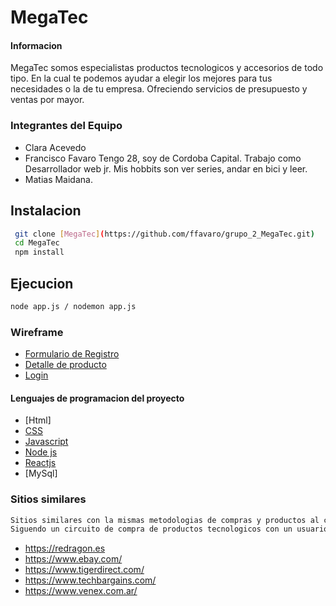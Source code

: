 # MegaTec

#### Informacion
MegaTec somos especialistas productos tecnologicos y accesorios de todo tipo. En la cual te podemos ayudar a elegir los mejores para tus necesidades o la de tu empresa. Ofreciendo servicios de presupuesto y ventas por mayor.

### Integrantes del Equipo
- Clara Acevedo
- Francisco Favaro
	Tengo 28, soy de Cordoba Capital. Trabajo como Desarrollador web jr. Mis hobbits son ver series, andar en bici y leer.
- Matias Maidana.

## Instalacion
```sh
 git clone [MegaTec](https://github.com/ffavaro/grupo_2_MegaTec.git)
 cd MegaTec
 npm install
```

## Ejecucion 
 ```sh
 node app.js / nodemon app.js
```

### Wireframe
- [Formulario de Registro](https://wireframe.cc/SvIXBE)
- [Detalle de producto](https://wireframe.cc/pro/pp/313a331a0547985)
- [Login](https://wireframe.cc/IO4miQ)

#### Lenguajes de programacion del proyecto
- [Html]
- [CSS](https://developer.mozilla.org/es/docs/Web/CSS)
- [Javascript](https://developer.mozilla.org/es/docs/Web/JavaScript)
- [Node js](https://nodejs.org/en/)
- [Reactjs](https://es.reactjs.org/) 
- [MySql]

### Sitios similares
 ```sh
 Sitios similares con la mismas metodologias de compras y productos al cual apuntoa Megatec. 
 Siguendo un circuito de compra de productos tecnologicos con un usuario, con carrito de ventas y el proceso de compra.
```
- https://redragon.es
- https://www.ebay.com/
- https://www.tigerdirect.com/
- https://www.techbargains.com/
- https://www.venex.com.ar/